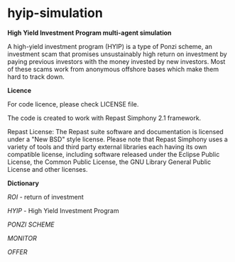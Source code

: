 hyip-simulation
===============

**High Yield Investment Program multi-agent simulation**

A high-yield investment program (HYIP) is a type of Ponzi scheme, an investment scam that promises unsustainably high return on investment by paying previous investors with the money invested by new investors. Most of these scams work from anonymous offshore bases which make them hard to track down.

**Licence**

For code licence, please check LICENSE file.

The code is created to work with Repast Simphony 2.1 framework.

Repast License: The Repast suite software and documentation is licensed under a "New BSD" style license. Please note that Repast Simphony uses a variety of tools and third party external libraries each having its own compatible license, including software released under the Eclipse Public License, the Common Public License, the GNU Library General Public License and other licenses.

**Dictionary**

*ROI* - return of investment

*HYIP* - High Yield Investment Program

*PONZI SCHEME*

*MONITOR*

*OFFER*
